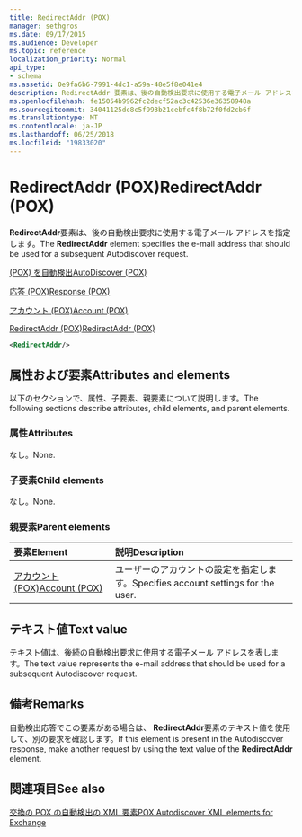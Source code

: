 ```yaml
---
title: RedirectAddr (POX)
manager: sethgros
ms.date: 09/17/2015
ms.audience: Developer
ms.topic: reference
localization_priority: Normal
api_type:
- schema
ms.assetid: 0e9fa6b6-7991-4dc1-a59a-48e5f8e041e4
description: RedirectAddr 要素は、後の自動検出要求に使用する電子メール アドレスを指定します。
ms.openlocfilehash: fe15054b9962fc2decf52ac3c42536e36358948a
ms.sourcegitcommit: 34041125dc8c5f993b21cebfc4f8b72f0fd2cb6f
ms.translationtype: MT
ms.contentlocale: ja-JP
ms.lasthandoff: 06/25/2018
ms.locfileid: "19833020"
---
```

# <a name="redirectaddr-pox"></a><span data-ttu-id="6b18d-103">RedirectAddr (POX)</span><span class="sxs-lookup"><span data-stu-id="6b18d-103">RedirectAddr (POX)</span></span>

<span data-ttu-id="6b18d-104">**RedirectAddr**要素は、後の自動検出要求に使用する電子メール アドレスを指定します。</span><span class="sxs-lookup"><span data-stu-id="6b18d-104">The **RedirectAddr** element specifies the e-mail address that should be used for a subsequent Autodiscover request.</span></span> 
  
[<span data-ttu-id="6b18d-105">(POX) を自動検出</span><span class="sxs-lookup"><span data-stu-id="6b18d-105">AutoDiscover (POX)</span></span>](autodiscover-pox.md)
  
[<span data-ttu-id="6b18d-106">応答 (POX)</span><span class="sxs-lookup"><span data-stu-id="6b18d-106">Response (POX)</span></span>](response-pox.md)
  
[<span data-ttu-id="6b18d-107">アカウント (POX)</span><span class="sxs-lookup"><span data-stu-id="6b18d-107">Account (POX)</span></span>](account-pox.md)
  
[<span data-ttu-id="6b18d-108">RedirectAddr (POX)</span><span class="sxs-lookup"><span data-stu-id="6b18d-108">RedirectAddr (POX)</span></span>](redirectaddr-pox.md)
  
```xml
<RedirectAddr/>
```

## <a name="attributes-and-elements"></a><span data-ttu-id="6b18d-109">属性および要素</span><span class="sxs-lookup"><span data-stu-id="6b18d-109">Attributes and elements</span></span>

<span data-ttu-id="6b18d-110">以下のセクションで、属性、子要素、親要素について説明します。</span><span class="sxs-lookup"><span data-stu-id="6b18d-110">The following sections describe attributes, child elements, and parent elements.</span></span>
  
### <a name="attributes"></a><span data-ttu-id="6b18d-111">属性</span><span class="sxs-lookup"><span data-stu-id="6b18d-111">Attributes</span></span>

<span data-ttu-id="6b18d-112">なし。</span><span class="sxs-lookup"><span data-stu-id="6b18d-112">None.</span></span>
  
### <a name="child-elements"></a><span data-ttu-id="6b18d-113">子要素</span><span class="sxs-lookup"><span data-stu-id="6b18d-113">Child elements</span></span>

<span data-ttu-id="6b18d-114">なし。</span><span class="sxs-lookup"><span data-stu-id="6b18d-114">None.</span></span>
  
### <a name="parent-elements"></a><span data-ttu-id="6b18d-115">親要素</span><span class="sxs-lookup"><span data-stu-id="6b18d-115">Parent elements</span></span>

|<span data-ttu-id="6b18d-116">**要素**</span><span class="sxs-lookup"><span data-stu-id="6b18d-116">**Element**</span></span>|<span data-ttu-id="6b18d-117">**説明**</span><span class="sxs-lookup"><span data-stu-id="6b18d-117">**Description**</span></span>|
|:-----|:-----|
|[<span data-ttu-id="6b18d-118">アカウント (POX)</span><span class="sxs-lookup"><span data-stu-id="6b18d-118">Account (POX)</span></span>](account-pox.md) <br/> |<span data-ttu-id="6b18d-119">ユーザーのアカウントの設定を指定します。</span><span class="sxs-lookup"><span data-stu-id="6b18d-119">Specifies account settings for the user.</span></span>  <br/> |
   
## <a name="text-value"></a><span data-ttu-id="6b18d-120">テキスト値</span><span class="sxs-lookup"><span data-stu-id="6b18d-120">Text value</span></span>

<span data-ttu-id="6b18d-121">テキスト値は、後続の自動検出要求に使用する電子メール アドレスを表します。</span><span class="sxs-lookup"><span data-stu-id="6b18d-121">The text value represents the e-mail address that should be used for a subsequent Autodiscover request.</span></span>
  
## <a name="remarks"></a><span data-ttu-id="6b18d-122">備考</span><span class="sxs-lookup"><span data-stu-id="6b18d-122">Remarks</span></span>

<span data-ttu-id="6b18d-123">自動検出応答でこの要素がある場合は、 **RedirectAddr**要素のテキスト値を使用して、別の要求を確認します。</span><span class="sxs-lookup"><span data-stu-id="6b18d-123">If this element is present in the Autodiscover response, make another request by using the text value of the **RedirectAddr** element.</span></span> 
  
## <a name="see-also"></a><span data-ttu-id="6b18d-124">関連項目</span><span class="sxs-lookup"><span data-stu-id="6b18d-124">See also</span></span>



[<span data-ttu-id="6b18d-125">交換の POX の自動検出の XML 要素</span><span class="sxs-lookup"><span data-stu-id="6b18d-125">POX Autodiscover XML elements for Exchange</span></span>](pox-autodiscover-xml-elements-for-exchange.md)

